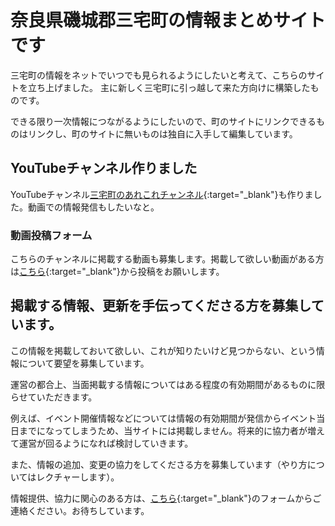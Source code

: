 # 奈良県磯城郡三宅町の情報まとめサイトです

三宅町の情報をネットでいつでも見られるようにしたいと考えて、こちらのサイトを立ち上げました。
主に新しく三宅町に引っ越して来た方向けに構築したものです。

できる限り一次情報につながるようにしたいので、町のサイトにリンクできるものはリンクし、町のサイトに無いものは独自に入手して編集しています。

## YouTubeチャンネル作りました
YouTubeチャンネル[三宅町のあれこれチャンネル](https://www.youtube.com/channel/UCLEYWj6KeXPUT1ggbzy9TcQ){:target="_blank"}も作りました。動画での情報発信もしたいなと。

### 動画投稿フォーム
こちらのチャンネルに掲載する動画も募集します。掲載して欲しい動画がある方は[こちら](https://forms.gle/NyZBkEi7a8T2QSur8){:target="_blank"}から投稿をお願いします。

## 掲載する情報、更新を手伝ってくださる方を募集しています。

この情報を掲載しておいて欲しい、これが知りたいけど見つからない、という情報について要望を募集しています。

運営の都合上、当面掲載する情報についてはある程度の有効期間があるものに限らせていただきます。

例えば、イベント開催情報などについては情報の有効期間が発信からイベント当日までになってしまうため、当サイトには掲載しません。将来的に協力者が増えて運営が回るようになれば検討していきます。

また、情報の追加、変更の協力をしてくださる方を募集しています（やり方についてはレクチャーします）。

情報提供、協力に関心のある方は、[こちら](https://forms.gle/o9tsHJp7yCFotf1b8){:target="_blank"}のフォームからご連絡ください。お待ちしています。
